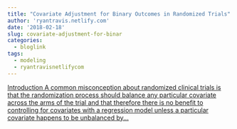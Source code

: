 ```yaml
---
title: "Covariate Adjustment for Binary Outcomes in Randomized Trials"
author: 'ryantravis.netlify.com'
date: '2018-02-18'
slug: covariate-adjustment-for-binar
categories:
  - bloglink
tags:
  - modeling
  - ryantravisnetlifycom
---
```


[IntroductionA common misconception about randomized clinical trials is that the randomization process should balance any particular covariate across the arms of the trial and that therefore there is no benefit to controlling for covariates with a regression model unless a particular covariate happens to be unbalanced by...<click to read more>](http://ryantravis.netlify.com/post/covariate-adjustment-for-binary-outcomes-in-randomized-trials/)

